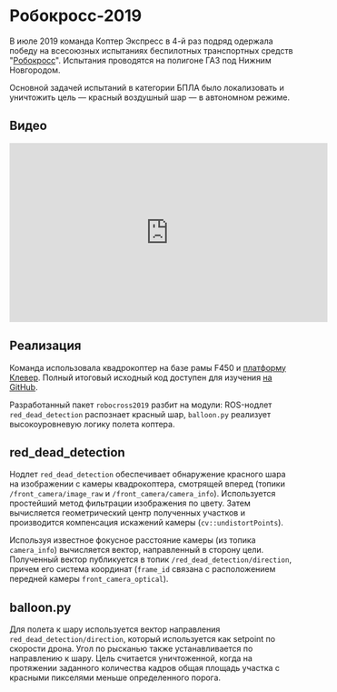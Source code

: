 # Робокросс-2019

В июле 2019 команда Коптер Экспресс в 4-й раз подряд одержала победу на всесоюзных испытаниях беспилотных транспортных средств "[Робокросс](http://russianrobotics.ru/activities/robokross-2019/)". Испытания проводятся на полигоне ГАЗ под Нижним Новгородом.

Основной задачей испытаний в категории БПЛА было локализовать и уничтожить цель — красный воздушный шар — в автономном режиме.

## Видео

<iframe width="560" height="315" src="https://www.youtube.com/embed/zMh5THdHuX8" frameborder="0" allow="accelerometer; autoplay; encrypted-media; gyroscope; picture-in-picture" allowfullscreen></iframe>

## Реализация

Команда использовала квадрокоптер на базе рамы F450 и [платформу Клевер](https://github.com/CopterExpress/clever). Полный итоговый исходный код доступен для изучения [на GitHub](https://github.com/CopterExpress/robocross2019/).

Разработанный пакет `robocross2019` разбит на модули: ROS-нодлет `red_dead_detection` распознает красный шар, `balloon.py` реализует высокоуровневую логику полета коптера.

## red_dead_detection

Нодлет `red_dead_detection` обеспечивает обнаружение красного шара на изображении с камеры квадрокоптера, смотрящей вперед (топики `/front_camera/image_raw` и `/front_camera/camera_info`). Используется простейший метод фильтрации изображения по цвету. Затем вычисляется геометрический центр полученных участков и производится компенсация искажений камеры (`cv::undistortPoints`).

Используя известное фокусное расстояние камеры (из топика `camera_info`) вычисляется вектор, направленный в сторону цели. Полученный вектор публикуется в топик `/red_dead_detection/direction`, причем его система координат (`frame_id` связана с расположением передней камеры `front_camera_optical`).

## balloon.py

Для полета к шару используется вектор направления `red_dead_detection/direction`, который используется как setpoint по скорости дрона. Угол по рысканью также устанавливается по направлению к шару. Цель считается уничтоженной, когда на протяжении заданного количества кадров общая площадь участка с красными пикселями меньше определенного порога.
